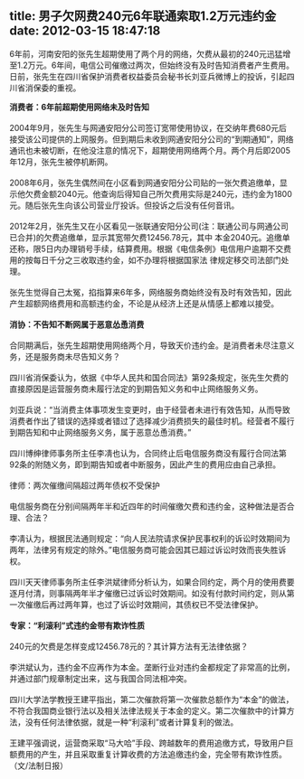 title: 男子欠网费240元6年联通索取1.2万元违约金
date: 2012-03-15 18:47:18
---

<p style="margin-top:0px;margin-bottom:1em;padding-top:0px;padding-right:0px;padding-bottom:0px;padding-left:0px;">
	6年前，河南安阳的张先生超期使用了两个月的网络，欠费从最初的240元迅猛增至1.2万元。6年间，电信公司催缴过两次，但始终没有及时告知消费者产生费用。日前，张先生在四川省保护消费者权益委员会秘书长刘亚兵微博上的投诉，引起四川省消保委的重视。
</p>
<p style="margin-top:0px;margin-bottom:1em;padding-top:0px;padding-right:0px;padding-bottom:0px;padding-left:0px;">
	<strong style="margin-top:0px;margin-right:0px;margin-bottom:0px;margin-left:0px;padding-top:0px;padding-right:0px;padding-bottom:0px;padding-left:0px;">消费者：6年前超期使用网络未及时告知</strong><br style="margin-top:0px;margin-right:0px;margin-bottom:0px;margin-left:0px;padding-top:0px;padding-right:0px;padding-bottom:0px;padding-left:0px;" />
<br style="margin-top:0px;margin-right:0px;margin-bottom:0px;margin-left:0px;padding-top:0px;padding-right:0px;padding-bottom:0px;padding-left:0px;" />
2004年9月，张先生与网通安阳分公司签订宽带使用协议，在交纳年费680元后接受该公司提供的上网服务。但到期后未收到网通安阳分公司的“到期通知”，网络通讯也未被切断，在他没注意的情况下，超期使用网络两个月。两个月后即2005年12月，张先生被停机断网。<br style="margin-top:0px;margin-right:0px;margin-bottom:0px;margin-left:0px;padding-top:0px;padding-right:0px;padding-bottom:0px;padding-left:0px;" />
<br style="margin-top:0px;margin-right:0px;margin-bottom:0px;margin-left:0px;padding-top:0px;padding-right:0px;padding-bottom:0px;padding-left:0px;" />
2008年6月，张先生偶然间在小区看到网通安阳分公司贴的一张欠费追缴单，显示他欠费金额2040元。他查询后得知自己所欠费用实际是240元，违约金为1800元。随后张先生向该公司营业厅投诉。但投诉之后没有任何音讯。<br style="margin-top:0px;margin-right:0px;margin-bottom:0px;margin-left:0px;padding-top:0px;padding-right:0px;padding-bottom:0px;padding-left:0px;" />
<br style="margin-top:0px;margin-right:0px;margin-bottom:0px;margin-left:0px;padding-top:0px;padding-right:0px;padding-bottom:0px;padding-left:0px;" />
2012年2月，张先生又在小区看见一张联通安阳分公司(注：联通公司与网通公司已合并)的欠费追缴单，显示其宽带欠费12456.78元，其中 本金2040元。追缴单还称，限5日内办理销号手续，结算费用。根据《电信条例》电信用户逾期不交费用的按每日千分之三收取违约金，如不办理将根据国家法 律规定移交司法部门处理。<br style="margin-top:0px;margin-right:0px;margin-bottom:0px;margin-left:0px;padding-top:0px;padding-right:0px;padding-bottom:0px;padding-left:0px;" />
<br style="margin-top:0px;margin-right:0px;margin-bottom:0px;margin-left:0px;padding-top:0px;padding-right:0px;padding-bottom:0px;padding-left:0px;" />
张先生觉得自己太冤，掐指算来6年多，网络服务商始终没有及时有效告知，因此产生超额网络费用和高额违约金，不论是从经济上还是从情感上都难以接受。<br style="margin-top:0px;margin-right:0px;margin-bottom:0px;margin-left:0px;padding-top:0px;padding-right:0px;padding-bottom:0px;padding-left:0px;" />
<br style="margin-top:0px;margin-right:0px;margin-bottom:0px;margin-left:0px;padding-top:0px;padding-right:0px;padding-bottom:0px;padding-left:0px;" />
<strong style="margin-top:0px;margin-right:0px;margin-bottom:0px;margin-left:0px;padding-top:0px;padding-right:0px;padding-bottom:0px;padding-left:0px;">消协：不告知不断网属于恶意怂恿消费</strong><br style="margin-top:0px;margin-right:0px;margin-bottom:0px;margin-left:0px;padding-top:0px;padding-right:0px;padding-bottom:0px;padding-left:0px;" />
<br style="margin-top:0px;margin-right:0px;margin-bottom:0px;margin-left:0px;padding-top:0px;padding-right:0px;padding-bottom:0px;padding-left:0px;" />
合同期满后，张先生超期使用网络两个月，导致天价违约金。是消费者未尽注意义务，还是服务商未尽告知义务？<br style="margin-top:0px;margin-right:0px;margin-bottom:0px;margin-left:0px;padding-top:0px;padding-right:0px;padding-bottom:0px;padding-left:0px;" />
<br style="margin-top:0px;margin-right:0px;margin-bottom:0px;margin-left:0px;padding-top:0px;padding-right:0px;padding-bottom:0px;padding-left:0px;" />
四川省消保委认为，依据《中华人民共和国合同法》第92条规定，张先生欠费的直接原因是运营服务商未履行法定的到期告知义务和中止网络服务义务。<br style="margin-top:0px;margin-right:0px;margin-bottom:0px;margin-left:0px;padding-top:0px;padding-right:0px;padding-bottom:0px;padding-left:0px;" />
<br style="margin-top:0px;margin-right:0px;margin-bottom:0px;margin-left:0px;padding-top:0px;padding-right:0px;padding-bottom:0px;padding-left:0px;" />
刘亚兵说：“当消费主体事项发生变更时，由于经营者未进行有效告知，从而导致消费者作出了错误的选择或者错过了选择减少消费损失的最佳时机。经营者不履行到期告知和中止网络服务义务，属于恶意怂恿消费。”<br style="margin-top:0px;margin-right:0px;margin-bottom:0px;margin-left:0px;padding-top:0px;padding-right:0px;padding-bottom:0px;padding-left:0px;" />
<br style="margin-top:0px;margin-right:0px;margin-bottom:0px;margin-left:0px;padding-top:0px;padding-right:0px;padding-bottom:0px;padding-left:0px;" />
四川博绅律师事务所主任李凊也认为，合同终止后电信服务商没有履行合同法第92条的附随义务，即到期告知或者中断服务，因此产生的费用应由自己承担。<br style="margin-top:0px;margin-right:0px;margin-bottom:0px;margin-left:0px;padding-top:0px;padding-right:0px;padding-bottom:0px;padding-left:0px;" />
<br style="margin-top:0px;margin-right:0px;margin-bottom:0px;margin-left:0px;padding-top:0px;padding-right:0px;padding-bottom:0px;padding-left:0px;" />
律师：两次催缴间隔超过两年债权不受保护<br style="margin-top:0px;margin-right:0px;margin-bottom:0px;margin-left:0px;padding-top:0px;padding-right:0px;padding-bottom:0px;padding-left:0px;" />
<br style="margin-top:0px;margin-right:0px;margin-bottom:0px;margin-left:0px;padding-top:0px;padding-right:0px;padding-bottom:0px;padding-left:0px;" />
电信服务商在分别间隔两年半和近四年的时间催缴欠费和违约金，这种做法是否合理、合法？<br style="margin-top:0px;margin-right:0px;margin-bottom:0px;margin-left:0px;padding-top:0px;padding-right:0px;padding-bottom:0px;padding-left:0px;" />
<br style="margin-top:0px;margin-right:0px;margin-bottom:0px;margin-left:0px;padding-top:0px;padding-right:0px;padding-bottom:0px;padding-left:0px;" />
李凊认为，根据民法通则规定：“向人民法院请求保护民事权利的诉讼时效期间为两年，法律另有规定的除外。”电信服务商可能会因其已超过诉讼时效而丧失胜诉权。<br style="margin-top:0px;margin-right:0px;margin-bottom:0px;margin-left:0px;padding-top:0px;padding-right:0px;padding-bottom:0px;padding-left:0px;" />
<br style="margin-top:0px;margin-right:0px;margin-bottom:0px;margin-left:0px;padding-top:0px;padding-right:0px;padding-bottom:0px;padding-left:0px;" />
四川天天律师事务所主任李洪斌律师分析认为，如果合同约定，两个月的使用费要逐月付清，则事隔两年半才催缴已过诉讼时效期间。如没有付款时间约定，则从第一次催缴后再过两年算，也过了诉讼时效期间，其债权已不受法律保护。<br style="margin-top:0px;margin-right:0px;margin-bottom:0px;margin-left:0px;padding-top:0px;padding-right:0px;padding-bottom:0px;padding-left:0px;" />
<br style="margin-top:0px;margin-right:0px;margin-bottom:0px;margin-left:0px;padding-top:0px;padding-right:0px;padding-bottom:0px;padding-left:0px;" />
<strong style="margin-top:0px;margin-right:0px;margin-bottom:0px;margin-left:0px;padding-top:0px;padding-right:0px;padding-bottom:0px;padding-left:0px;">专家：“利滚利”式违约金带有欺诈性质</strong><br style="margin-top:0px;margin-right:0px;margin-bottom:0px;margin-left:0px;padding-top:0px;padding-right:0px;padding-bottom:0px;padding-left:0px;" />
<br style="margin-top:0px;margin-right:0px;margin-bottom:0px;margin-left:0px;padding-top:0px;padding-right:0px;padding-bottom:0px;padding-left:0px;" />
240元的欠费是怎样变成12456.78元的？其计算方法有无法律依据？<br style="margin-top:0px;margin-right:0px;margin-bottom:0px;margin-left:0px;padding-top:0px;padding-right:0px;padding-bottom:0px;padding-left:0px;" />
<br style="margin-top:0px;margin-right:0px;margin-bottom:0px;margin-left:0px;padding-top:0px;padding-right:0px;padding-bottom:0px;padding-left:0px;" />
李洪斌认为，违约金不应再作为本金。垄断行业对违约金都规定了非常高的比例，并通过部门规章制定出来，这与我国合同法相冲突。<br style="margin-top:0px;margin-right:0px;margin-bottom:0px;margin-left:0px;padding-top:0px;padding-right:0px;padding-bottom:0px;padding-left:0px;" />
<br style="margin-top:0px;margin-right:0px;margin-bottom:0px;margin-left:0px;padding-top:0px;padding-right:0px;padding-bottom:0px;padding-left:0px;" />
四川大学法学教授王建平指出，第二次催款将第一次催款总额作为“本金”的做法，不符合我国商业银行法以及相关法律法规关于本金的定义。第二次催款中的计算方法，没有任何法律依据，就是一种“利滚利”或者计算复利的做法。<br style="margin-top:0px;margin-right:0px;margin-bottom:0px;margin-left:0px;padding-top:0px;padding-right:0px;padding-bottom:0px;padding-left:0px;" />
<br style="margin-top:0px;margin-right:0px;margin-bottom:0px;margin-left:0px;padding-top:0px;padding-right:0px;padding-bottom:0px;padding-left:0px;" />
王建平强调说，运营商采取“马大哈”手段、跨越数年的费用追缴方式，导致用户巨额费用的产生，并且采取重复计算收费的方法追缴违约金，完全带有欺诈性质。（文/法制日报）
</p>
